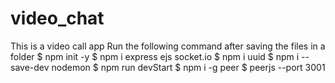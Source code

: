 # video_chat
This is a video call app
Run the following command after saving the files in a folder
$ npm init -y
$ npm i express ejs socket.io
$ npm i uuid
$ npm i --save-dev nodemon
$ npm run devStart
$ npm i -g peer
$ peerjs --port 3001 <!-- to run the peers on port number 3001, you can use any other port if you want-->

